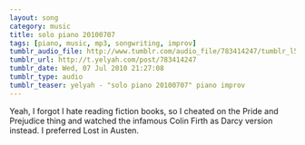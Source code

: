 ```yaml
---
layout: song
category: music
title: solo piano 20100707
tags: [piano, music, mp3, songwriting, improv]
tumblr_audio_file: http://www.tumblr.com/audio_file/783414247/tumblr_l57w58aJXG1qzo4ep
tumblr_url: http://t.yelyah.com/post/783414247
tumblr_date: Wed, 07 Jul 2010 21:27:08
tumblr_type: audio
tumblr_teaser: yelyah - "solo piano 20100707" piano improv
---
```

Yeah, I forgot I hate reading fiction books, so I cheated on the Pride and Prejudice thing and watched the infamous Colin Firth as Darcy version instead. I preferred Lost in Austen.

